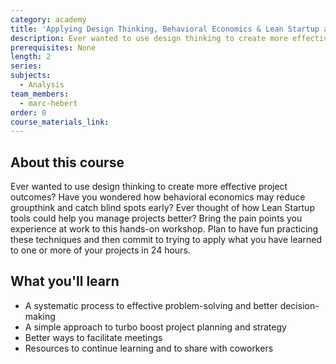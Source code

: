 ```yaml
---
category: academy
title: 'Applying Design Thinking, Behavioral Economics & Lean Startup at Work'
description: Ever wanted to use design thinking to create more effective project outcomes? Plan to have fun practicing these techniques and then commit to trying to apply what youíve learned to one or more of your projects in 24 hours.
prerequisites: None
length: 2
series:
subjects:
  - Analysis
team_members:
  - marc-hebert
order: 0
course_materials_link:
---
```



## About this course

Ever wanted to use design thinking to create more effective project outcomes? Have you wondered how behavioral economics may reduce groupthink and catch blind spots early? Ever thought of how Lean Startup tools could help you manage projects better? Bring the pain points you experience at work to this hands-on workshop. Plan to have fun practicing these techniques and then commit to trying to apply what you have learned to one or more of your projects in 24 hours.

## What you'll learn

* A systematic process to effective problem-solving and better decision-making
* A simple approach to turbo boost project planning and strategy
* Better ways to facilitate meetings
* Resources to continue learning and to share with coworkers
